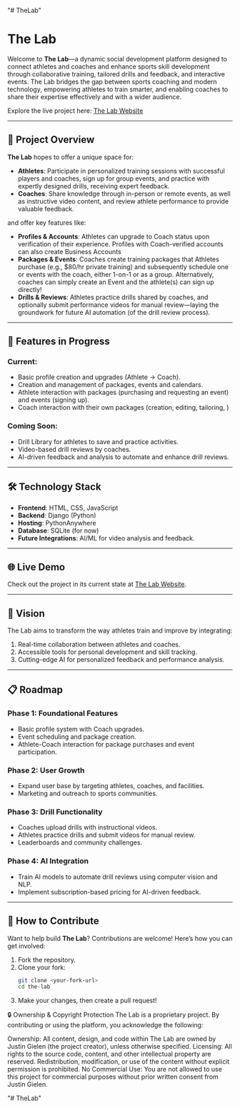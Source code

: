 "# TheLab" 

# The Lab

Welcome to **The Lab**—a dynamic social development platform designed to connect athletes and coaches and enhance sports skill development through collaborative training, tailored drills and feedback, and interactive events. The Lab bridges the gap between sports coaching and modern technology, empowering athletes to train smarter, and enabling coaches to share their expertise effectively and with a wider audience.

Explore the live project here: [The Lab Website](https://justingielen.pythonanywhere.com)

---

## 🚀 Project Overview

**The Lab** hopes to offer a unique space for:

- **Athletes**: Participate in personalized training sessions with successful players and coaches, sign up for group events, and practice with expertly designed drills, receiving expert feedback.
- **Coaches**: Share knowledge through in-person or remote events, as well as instructive video content, and review athlete performance to provide valuable feedback.

and offer key features like:

- **Profiles & Accounts**: Athletes can upgrade to Coach status upon verification of their experience. Profiles with Coach-verified accounts can also create Business Accounts
- **Packages & Events**: Coaches create training packages that Athletes purchase (e.g., $80/hr private training) and subsequently schedule one or events with the coach, either 1-on-1 or as a group. Alternatively, coaches can simply create an Event and the athlete(s) can sign up directly! 
- **Drills & Reviews**: Athletes practice drills shared by coaches, and optionally submit performance videos for manual review—laying the groundwork for future AI automation (of the drill review process).

---

## 🌟 Features in Progress

### Current:
- Basic profile creation and upgrades (Athlete → Coach).
- Creation and management of packages, events and calendars.
- Athlete interaction with packages (purchasing and requesting an event) and events (signing up).
- Coach interaction with their own packages (creation, editing, tailoring, )

### Coming Soon:
- Drill Library for athletes to save and practice activities.
- Video-based drill reviews by coaches.
- AI-driven feedback and analysis to automate and enhance drill reviews.

---

## 🛠️ Technology Stack

- **Frontend**: HTML, CSS, JavaScript
- **Backend**: Django (Python)
- **Hosting**: PythonAnywhere
- **Database**: SQLite (for now)
- **Future Integrations**: AI/ML for video analysis and feedback.

---

## 🌐 Live Demo

Check out the project in its current state at [The Lab Website](https://justingielen.pythonanywhere.com).

---

## 🎯 Vision

The Lab aims to transform the way athletes train and improve by integrating:

1. Real-time collaboration between athletes and coaches.
2. Accessible tools for personal development and skill tracking.
3. Cutting-edge AI for personalized feedback and performance analysis.

---

## 📋 Roadmap

### Phase 1: Foundational Features
- Basic profile system with Coach upgrades.
- Event scheduling and package creation.
- Athlete-Coach interaction for package purchases and event participation.

### Phase 2: User Growth
- Expand user base by targeting athletes, coaches, and facilities.
- Marketing and outreach to sports communities.

### Phase 3: Drill Functionality
- Coaches upload drills with instructional videos.
- Athletes practice drills and submit videos for manual review.
- Leaderboards and community challenges.

### Phase 4: AI Integration
- Train AI models to automate drill reviews using computer vision and NLP.
- Implement subscription-based pricing for AI-driven feedback.

---

## 🚧 How to Contribute

Want to help build **The Lab**? Contributions are welcome! Here’s how you can get involved:

1. Fork the repository.
2. Clone your fork:
   ```bash
   git clone <your-fork-url>
   cd the-lab
3. Make your changes, then create a pull request!

🔒 Ownership & Copyright Protection
The Lab is a proprietary project. By contributing or using the platform, you acknowledge the following:

Ownership: All content, design, and code within The Lab are owned by Justin Gielen (the project creator), unless otherwise specified.
Licensing: All rights to the source code, content, and other intellectual property are reserved. Redistribution, modification, or use of the content without explicit permission is prohibited.
No Commercial Use: You are not allowed to use this project for commercial purposes without prior written consent from Justin Gielen.

"# TheLab" 
